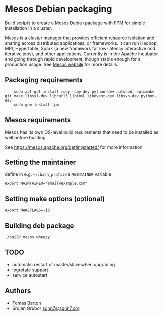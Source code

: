 # Mesos Debian packaging

Build scripts to create a Mesos Debian package with [FPM](https://github.com/jordansissel/fpm) for simple installation in a cluster.

Mesos is a cluster manager that provides efficient resource isolation and sharing across distributed applications, or frameworks. It can run Hadoop, MPI, Hypertable, Spark (a new framework for low-latency interactive and iterative jobs), and other applications. Currently is in the Apache Incubator and going through rapid development, though stable enough for a production usage. See [Mesos website](http://incubator.apache.org/mesos/) for more details.

## Packaging requirements

```
    sudo apt-get install ruby ruby-dev python-dev autoconf automake git make libssl-dev libcurl3 libtool libevent-dev libsvn-dev python-dev
    sudo gem install fpm
```

## Mesos requirements

Mesos has its own OS-level build requirements that need to be installed as well before building.

See https://mesos.apache.org/gettingstarted/ for more information

## Setting the maintainer

define in e.g. `~/.bash_profile` a `MAINTAINER` variable

	export MAINTAINER="email@example.com"

## Setting make options (optional)

	export MAKEFLAGS=-j8

## Building deb package

	./build_mesos wheezy

## TODO

   * automatic restart of master/slave when upgrading
   * logrotate support
   * service autostart

## Authors

   * Tomas Barton
   * Srdjan Grubor <sgnn7@sgnn7.org>


